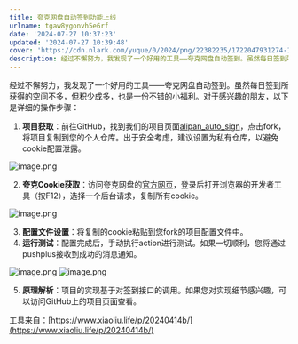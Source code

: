 ```yaml
---
title: 夸克网盘自动签到功能上线
urlname: tgaw8ygonvh5e6rf
date: '2024-07-27 10:37:23'
updated: '2024-07-27 10:39:48'
cover: 'https://cdn.nlark.com/yuque/0/2024/png/22382235/1722047931274-1677fa96-3eab-444f-87bc-281ae7507cf9.png'
description: 经过不懈努力，我发现了一个好用的工具——夸克网盘自动签到。虽然每日签到所获得的空间不多，但积少成多，也是一份不错的小福利。对于感兴趣的朋友，以下是详细的操作步骤：项目获取：前往GitHub，找到我们的项目页面alipan_auto_sign，点击fork，将项目复制到您的个人仓库。出于安全考虑...
---
```

经过不懈努力，我发现了一个好用的工具——夸克网盘自动签到。虽然每日签到所获得的空间不多，但积少成多，也是一份不错的小福利。对于感兴趣的朋友，以下是详细的操作步骤：

1. **项目获取**：前往GitHub，找到我们的项目页面[alipan_auto_sign](https://github.com/nibabashilkk/alipan_auto_sign)，点击fork，将项目复制到您的个人仓库。出于安全考虑，建议设置为私有仓库，以避免cookie配置泄露。

![image.png](https://oss1.aistar.cool/elog-offer-now/8d3f679ce42bbb03bd7d68746e6726c0.png)

2. **夸克Cookie获取**：访问夸克网盘的[官方网页](https://pan.quark.cn/)，登录后打开浏览器的开发者工具（按F12），选择一个后台请求，复制所有cookie。

![image.png](https://oss1.aistar.cool/elog-offer-now/2efc16a5d1262377e27443a900d5d2e3.png)

3. **配置文件设置**：将复制的cookie粘贴到您fork的项目配置文件中。
4. **运行测试**：配置完成后，手动执行action进行测试。如果一切顺利，您将通过pushplus接收到成功的消息通知。

![image.png](https://oss1.aistar.cool/elog-offer-now/824c29375fa6950d037cdecf715e68d5.png)
![image.png](https://oss1.aistar.cool/elog-offer-now/468dfbb1f9e3f13d4942232fd028aa4d.png)

5. **原理解析**：项目的实现基于对签到接口的调用。如果您对实现细节感兴趣，可以访问GitHub上的项目页面查看。

工具来自：[https://www.xiaoliu.life/p/20240414b/](https://www.xiaoliu.life/p/20240414b/)
